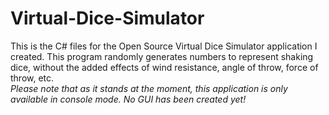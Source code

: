 # Virtual-Dice-Simulator
This is the C# files for the Open Source Virtual Dice Simulator application I created. This program randomly generates numbers to represent shaking dice, without the added effects of wind resistance, angle of throw, force of throw, etc.  
*Please note that as it stands at the moment, this application is only available in console mode. No GUI has been created yet!*
